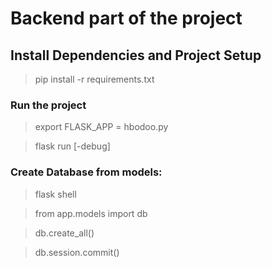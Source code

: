 # Backend part of the project

## Install Dependencies and Project Setup
> pip install -r requirements.txt

### Run the project
> export FLASK_APP = hbodoo.py

> flask run [-debug]

### Create Database from models:
> flask shell

> from app.models import db

> db.create_all()

> db.session.commit()
